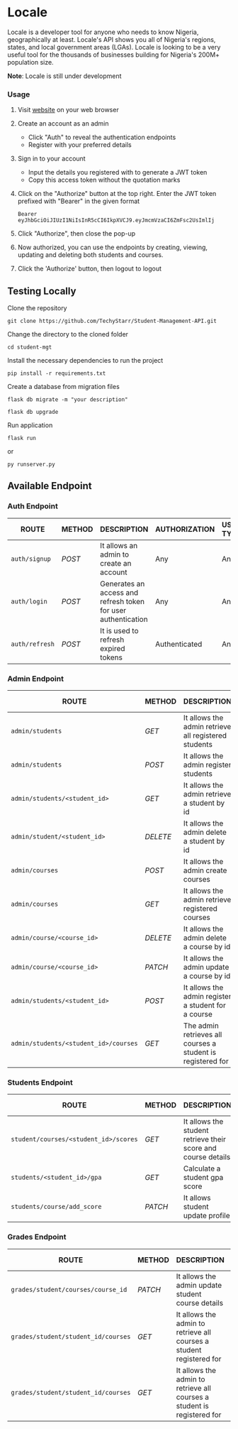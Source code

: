 # Locale

Locale is a developer tool for anyone who needs to know Nigeria, geographically at least. Locale's API shows you all of Nigeria's regions, 
states, and local government areas (LGAs). Locale is looking to be a very useful tool for the thousands of businesses building for Nigeria's 200M+ population size.

**Note**: Locale is still under development


### Usage
1. Visit [website](https://techystarr.pythonanywhere.com/) on your web browser


2. Create an account as an admin
    - Click "Auth" to reveal the authentication endpoints
    - Register with your preferred details


3. Sign in to your account
    - Input the details you registered with to generate a JWT token
    - Copy this access token without the quotation marks


4. Click on the "Authorize" button at the top right. Enter the JWT token prefixed with "Bearer" in the given format
    ```
    Bearer eyJhbGciOiJIUzI1NiIsInR5cCI6IkpXVCJ9.eyJmcmVzaCI6ZmFsc2UsImlIj
    ```
    
5. Click "Authorize", then close the pop-up


6. Now authorized, you can use the endpoints by creating, viewing, updating and deleting both students and courses.


7. Click the 'Authorize' button, then logout to logout


## Testing Locally

Clone the repository


```console
git clone https://github.com/TechyStarr/Student-Management-API.git
```



Change the directory to the cloned folder

```console
cd student-mgt
```

Install the necessary dependencies to run the project

```console
pip install -r requirements.txt
```
Create a database from migration files 

```console
flask db migrate -m "your description"
```

```console
flask db upgrade
```
Run application

```console
flask run
```

or

```console
py runserver.py
```





## Available Endpoint

### Auth Endpoint
| ROUTE | METHOD | DESCRIPTION | AUTHORIZATION  | USER TYPE |  PLACEHOLDER | 
| ------- | ----- | ------------ | ------|------- | ----- |
|  `auth/signup` | _POST_ | It allows an admin to create an account  | Any | Any |  ---- | 
|  `auth/login` |  _POST_  | Generates an access and refresh token for user authentication | Any | Any | ---- | 
|  `auth/refresh` |  _POST_  | It is used to refresh expired tokens   | Authenticated | Any | ---- | 




### Admin Endpoint
| ROUTE | METHOD | DESCRIPTION | AUTHORIZATION  | USER TYPE |  PLACEHOLDER | 
| ------- | ----- | ------------ | ------|------- | ----- |
|  `admin/students` |  _GET_  | It allows the admin retrieve all registered students   | Authenticated | Admin | ---- |
|  `admin/students` |  _POST_  | It allows the admin register students   | Authenticated | Admin | ---- |
|  `admin/students/<student_id>` |  _GET_  | It allows the admin retrieve a student by id | Authenticated | Any | A student ID |
|  `admin/student/<student_id>` |  _DELETE_  | It allows the admin delete a student by id | Authenticated | Admin | A student ID |
|  `admin/courses` |  _POST_  | It allows the admin create courses   | Authenticated | Admin | ---- |
|  `admin/courses` |  _GET_  | It allows the admin retrieve registered courses   | Authenticated | Admin | ---- |
|  `admin/course/<course_id>` |  _DELETE_  | It allows the admin delete a course by id | Authenticated | Any | A course ID |
|  `admin/course/<course_id>` |  _PATCH_  | It allows the admin update a course by id | Authenticated | Any | A course ID |
|  `admin/students/<student_id>` |  _POST_  | It allows the admin register a student for a course  | Authenticated | Any | A student ID |
|  `admin/students/<student_id>/courses` |  _GET_  | The admin retrieves all courses a student is registered for   | Authenticated | ---- | A student ID |





### Students Endpoint
| ROUTE | METHOD | DESCRIPTION | AUTHORIZATION  | USER TYPE |  PLACEHOLDER | 
| ------- | ----- | ------------ | ------|------- | ----- |
|  `student/courses/<student_id>/scores` |  _GET_  | It allows the student retrieve their score and course details   | Authenticated | Student | A student ID |
|  `students/<student_id>/gpa` |  _GET_  | Calculate a student gpa score   | Authenticated | Student | A student ID |
|  `students/course/add_score` |  _PATCH_  | It allows student update profile | Authenticated | Student | ---- |



### Grades Endpoint
| ROUTE | METHOD | DESCRIPTION | AUTHORIZATION  | USER TYPE |  PLACEHOLDER | 
| ------- | ----- | ------------ | ------|------- | ----- |
|  `grades/student/courses/course_id` |  _PATCH_  | It allows the admin update student course details   | Authenticated | Admin | ---- |
|  `grades/student/student_id/courses` |  _GET_  | It allows the admin to retrieve all courses a student registered for   | Authenticated | Admin | ---- |
|  `grades/student/student_id/courses` |  _GET_  | It allows the admin to retrieve all courses a student is registered for   | Authenticated | Admin | ---- |

